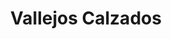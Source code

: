 ---
title: "Vallejos Calzados"
url: /san-fernando-del-valle-de-catamarca/vallejos-calzados/
shop: Schuhe
---